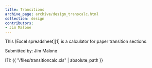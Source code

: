 ```yaml
---
title: Transitions
archive_page: archive/design_transcalc.html
collection: design
contributors:
- Jim Malone
---
```

This [Excel spreadsheet][1] is a calculator for paper transition sections.

Submitted by: Jim Malone

[1]: {{ "/files/transitioncalc.xls" | absolute_path }}
